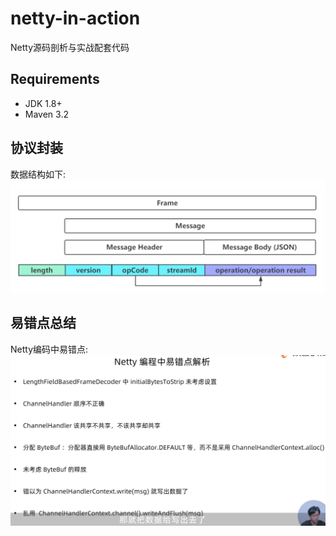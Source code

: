 # netty-in-action
Netty源码剖析与实战配套代码

## Requirements
* JDK 1.8+
* Maven 3.2

## 协议封装
数据结构如下:
![ordering protocol](docs/images/ordering_protocol.png)

## 易错点总结
Netty编码中易错点:
![netty_freq_error](docs/images/netty_freq_error.png)
